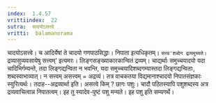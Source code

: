 ```yaml
---
index:  1.4.57
vrittiindex:  22
sutra:  चादयोऽसत्त्वे
vritti:  balamanorama 
---
```


चादयोऽसत्त्वे। च आदिर्येषां ते चादयो गणपाठसिद्धाः। निपाता इत्यधिकृतम्। `सत्त्व'शब्देन द्रव्यमुच्यते। `द्रव्यासुव्यवसायेषु सत्त्वम्' इत्यमरः। लिङ्गसङ्ख्याकारकान्वितं द्रव्यम्। चाद्यर्थाः समुच्चयादयो यदा चादिभिर्गम्यन्ते, तदा लिङ्गद्यन्विता न भवन्ति, यदा समुच्चयादिशब्दगम्यास्तदा लिङ्गद्यन्विताः, शब्दस्वाभाव्यात्। न सत्त्वम् असत्त्वम् = अद्रव्यं। तत्र वाचकतया विद्यमानाश्चादयो निपातसंज्ञकाः स्युरित्यर्थः। तदाह--अद्रव्यार्था इति। असत्त्वे किम् ? छागः पशुः। चादौ पठितस्यापि पशुशब्दस्य अत्र द्रव्यवाचित्वान्न निपातत्वम्। इह तु स्यादेव-पुष्टं पशु मन्यते। इह पशु इति सम्यगर्थे।

